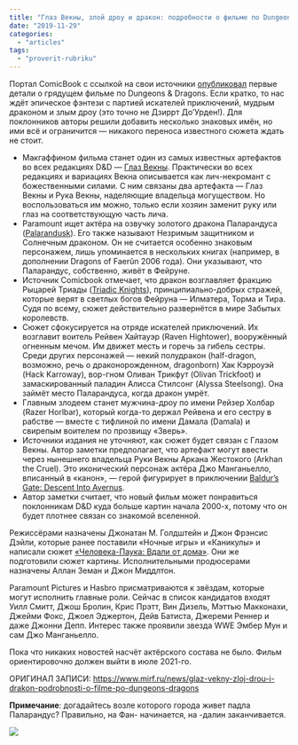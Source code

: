```yaml
---
title: "Глаз Векны, злой дроу и дракон: подробности о фильме по Dungeons & Dragons"
date: "2019-11-29"
categories: 
  - "articles"
tags: 
  - "proverit-rubriku"
---
```


Портал ComicBook с ссылкой на свои источники [опубликовал](https://comicbook.com/gaming/2019/11/27/dungeons-and-dragons-movie-forgotten-realms-eye-of-vecna/) первые детали о грядущем фильме по Dungeons & Dragons. Если кратко, то нас ждёт эпическое фэнтези с партией искателей приключений, мудрым драконом и злым дроу (это точно не Дзиррт До’Урден!). Для поклонников авторы решили добавить несколько знаковых имён, но ими всё и ограничится — никакого переноса известного сюжета ждать не стоит.

- Макгаффином фильма станет один из самых известных артефактов во всех редакциях D&D — [Глаз Векны](https://rpg.fandom.com/ru/wiki/%D0%93%D0%BB%D0%B0%D0%B7_%D0%92%D0%B5%D0%BA%D0%BD%D1%8B). Практически во всех редакциях и вариациях Векна описывается как лич-некромант с божественными силами. С ним связаны два артефакта — Глаз Векны и Рука Векны, наделяющие владельца могуществом. Но воспользоваться им можно, только если хозяин заменит руку или глаз на соответствующую часть лича.
- Paramount ищет актёра на озвучку золотого дракона Паларандуса ([Palarandusk](https://forgottenrealms.fandom.com/wiki/Palarandusk)). Его также называют Незримым защитником и Солнечным драконом. Он не считается особенно знаковым персонажем, лишь упоминается в нескольких книгах (например, в дополнении Dragons of Faerûn 2006 года). Они указывают, что Паларандус, собственно, живёт в Фейруне.
- Источник Comicbook отмечает, что дракон возглавляет фракцию Рыцарей Триады ([Triadic Knights](https://forgottenrealms.fandom.com/wiki/Triadic_knight)), принципиально-добрых стражей, которые верят в светлых богов Фейруна — Илматера, Торма и Тира. Судя по всему, сюжет действительно развернётся в мире Забытых королевств.
- Сюжет сфокусируется на отряде искателей приключений. Их возглавит воитель Рейвен Хайтауэр (Raven Hightower), вооружённый огненным мечом. Им движет месть и горечь за гибель сестры. Среди других персонажей — некий полудракон (half-dragon, возможно, речь о драконорожденном, dragonborn) Хак Кэрроуэй (Hack Karroway), вор-гном Оливан Трикфут (Olivan Trickfoot) и замаскированный паладин Алисса Стилсонг (Alyssa Steelsong). Она займёт место Паларандуса, когда дракон умрёт.
- Главным злодеем станет мужчина-дроу по имени Рейзер Холбар (Razer Horlbar), который когда-то держал Рейвена и его сестру в рабстве — вместе с тифлиной по имени Дамала (Damala) и свирепым воителем по прозвищу «Зверь».
- Источники издания не уточняют, как сюжет будет связан с Глазом Векны. Автор заметки предполагает, что артефакт могут ввести через нынешнего владельца Руки Векны Аркана Жестокого (Arkhan the Cruel). Это иконический персонаж актёра Джо Манганьелло, вписанный в «канон», — герой фигурирует в приключении [Baldur’s Gate: Descent Into Avernus](https://www.mirf.ru/games/baldur-s-gate-descent-into-avernus).
- Автор заметки считает, что новый фильм может понравиться поклонникам D&D куда больше картин начала 2000-х, потому что он будет плотнее связан со знакомой вселенной.

Режиссёрами назначены Джонатан М. Голдштейн и Джон Фрэнсис Дэйли, которые ранее поставили «Ночные игры» и «Каникулы» и написали сюжет [«Человека-Паука: Вдали от дома»](https://www.mirf.ru/kino/chelovek-pauk-vdali-ot-doma). Они же подготовили сюжет картины. Исполнительными продюсерами назначены Аллан Земан и Джон Миддлтон.

Paramount Pictures и Hasbro присматриваются к звёздам, которые могут исполнить главные роли. Сейчас в список кандидатов входят Уилл Смитт, Джош Бролин, Крис Прэтт, Вин Дизель, Мэттью Макконахи, Джейми Фокс, Джоел Эджертон, Дейв Батиста, Джереми Реннер и даже Джонни Депп. Интерес также проявили звезда WWE Эмбер Мун и сам Джо Манганьелло.

Пока что никаких новостей насчёт актёрского состава не было. Фильм ориентировочно должен выйти в июле 2021-го.

ОРИГИНАЛ ЗАПИСИ: https://www.mirf.ru/news/glaz-vekny-zloj-drou-i-drakon-podrobnosti-o-filme-po-dungeons-dragons

**Примечание**: догадайтесь возле которого города живет падла Паларандус? Правильно, на Фан- начинается, на -далин заканчивается.

![](https://cyborgsandmages.com/wp-content/uploads/2019/11/PHANDALINPALARANDUSK.png)
